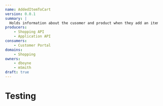 ```yaml
---
name: AddedItemToCart
version: 0.0.1
summary: |
  Holds information about the cusomer and product when they add an item to the cart.
producers:
    - Shopping API
    - Application API
consumers:
    - Customer Portal
domains:
    - Shopping
owners:
    - dboyne
    - mSmith
draft: true    
---
```


# Testing